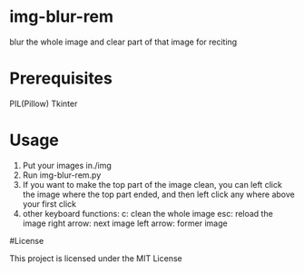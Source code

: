 # img-blur-rem

blur the whole image and clear part of that image for reciting

# Prerequisites

PIL(Pillow) Tkinter

# Usage

 1. Put your images in./img
 2. Run img-blur-rem.py
 3. If you want to make the top part of the image clean,
    you can left click the image where the top part ended, 
    and then left click any where above your first click
 4. other keyboard functions:
    c: clean the whole image
    esc: reload the image
    right arrow: next image
    left arrow: former image

#License

This project is licensed under the MIT License
